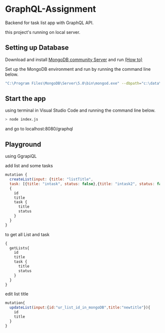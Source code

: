 # GraphQL-Assignment
Backend for task list app with GraphQL API.

this project's running on local server.

## Setting up Database
Download and install [MongoDB community Server](https://www.mongodb.com/try/download/community)
and run [(How to)](https://www.mongodb.com/docs/guides/server/install/)

Set up the MongoDB environment and run by running the command line below.
```bash
"C:\Program Files\MongoDB\Server\5.0\bin\mongod.exe" --dbpath="c:\data\db"
```
## Start the app
using terminal in Visual Studio Code and running the command line below.
```bash
> node index.js
```
and go to localhost:8080/graphql

## Playground
using GgrapiQL

add list and some tasks
```js
mutation {
  createList(input: {title: "listTitle", 
  task: [{title: "intask", status: false},{title: "intask2", status: false}]}) 
  {
    id
    title
    task {
      title
      status
    }
  }
}

```

to get all List and task
```js
{
  getLists{
    id
    title
    task {
      title
      status
    }
  }
}
```
edit list title
```js
mutation{
  updateList(input:{id:"ur_list_id_in_mongoDB",title:"newtitle"}){
    id
    title
  }
}
```

